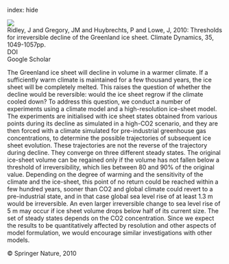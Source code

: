 index: hide

<div class="Citation">
    <div class="Citation-thumb CitationThumb-linked"  data-href="https://doi.org/10.1007/s00382-009-0646-0">
      <img src="https://static.claimspace.cloud/climate-study-static/refs/thumbs/12/Ridley_et_al_2010-thumb.png" />
    </div>

  <div class="Citation-body">
    <div class="Citation-text">Ridley, J and Gregory, JM and Huybrechts, P and Lowe, J, 2010: Thresholds for irreversible decline of the Greenland ice sheet. <span class="Article-journal">Climate Dynamics, </span><span class="Article-volume">35, </span>1049-1057pp.</div>
    <div class="Citation-links">
      <div class="CitationLink" data-href="https://doi.org/10.1007/s00382-009-0646-0">
        <div class="CitationLink-icon CitationLink-Doi"></div>
        <div class="CitationLink-text">DOI</div>
      </div>
      <div class="CitationLink" data-href="https://scholar.google.com/scholar?q=10.1007/s00382-009-0646-0">
        <div class="CitationLink-icon CitationLink-Scholar"></div>
        <div class="CitationLink-text">Google Scholar</div>
      </div>
    </div>
  </div>
</div>

The Greenland ice sheet will decline in volume in a warmer climate. If a sufficiently warm climate is maintained for a few thousand years, the ice sheet will be completely melted. This raises the question of whether the decline would be reversible: would the ice sheet regrow if the climate cooled down? To address this question, we conduct a number of experiments using a climate model and a high-resolution ice-sheet model. The experiments are initialised with ice sheet states obtained from various points during its decline as simulated in a high-CO2 scenario, and they are then forced with a climate simulated for pre-industrial greenhouse gas concentrations, to determine the possible trajectories of subsequent ice sheet evolution. These trajectories are not the reverse of the trajectory during decline. They converge on three different steady states. The original ice-sheet volume can be regained only if the volume has not fallen below a threshold of irreversibility, which lies between 80 and 90% of the original value. Depending on the degree of warming and the sensitivity of the climate and the ice-sheet, this point of no return could be reached within a few hundred years, sooner than CO2 and global climate could revert to a pre-industrial state, and in that case global sea level rise of at least 1.3 m would be irreversible. An even larger irreversible change to sea level rise of 5 m may occur if ice sheet volume drops below half of its current size. The set of steady states depends on the CO2 concentration. Since we expect the results to be quantitatively affected by resolution and other aspects of model formulation, we would encourage similar investigations with other models.

<div class="Citation-copy">
&copy; Springer Nature, 2010
</div>
